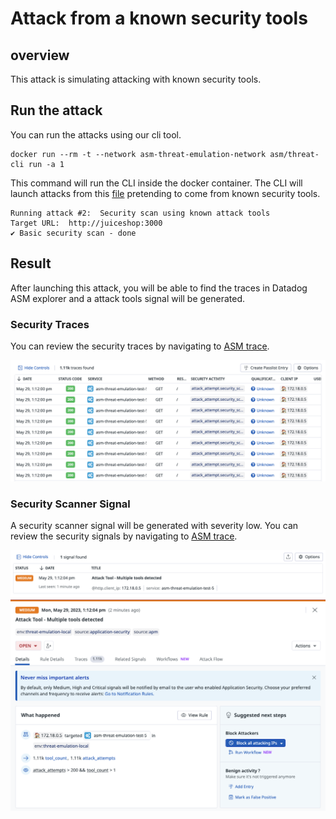 # Attack from a known security tools

## overview
This attack is simulating attacking with known security tools.


## Run the attack
You can run the attacks using our cli tool.

```shell
docker run --rm -t --network asm-threat-emulation-network asm/threat-cli run -a 1
```

This command will run the CLI inside the docker container. The CLI will launch attacks from this [file](./../cli/attacks/generic-payloads.txt) pretending to come from known security tools.

```shell
Running attack #2:  Security scan using known attack tools
Target URL:  http://juiceshop:3000
✔ Basic security scan - done
```

## Result
After launching this attack, you will be able to find the traces in Datadog ASM explorer and a attack tools signal will be generated.

### Security Traces
You can review the security traces by navigating to [ASM trace](https://app.datadoghq.com/security/appsec/traces).

![Security Traces](./imgs/attack-tools-traces.png "Security Traces")


### Security Scanner Signal
A security scanner signal will be generated with severity low. You can review the security signals by navigating to [ASM trace](https://app.datadoghq.com/security?query=%40workflow.rule.type%3A%22Application%20Security%22&column=time&order=desc&product=appsec&view=signal).



![Security Signal](./imgs/attack-tools-signal-1.png "Security Signal")
![Security Signal](./imgs/attack-tools-signal-2.png "Security Signal")